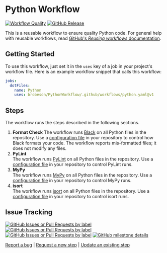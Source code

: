 # Python Workflow

[![Workflow Quality](https://github.com/brobeson/PythonWorkflow/actions/workflows/workflow_quality.yaml/badge.svg)](https://github.com/brobeson/PythonWorkflow/actions/workflows/workflow_quality.yaml)
[![GitHub Release](https://img.shields.io/github/v/release/brobeson/PythonWorkflow?sort=semver&logo=github&label=Release)](https://github.com/brobeson/PythonWorkflow/releases/latest)

This is a reusable workflow to ensure quality Python code.
For general help with reusable workflows, read [GitHub's _Reusing workflows_ documentation](https://docs.github.com/en/actions/using-workflows/reusing-workflows).

## Getting Started

To use this workflow, just set it in the `uses` key of a job in your project's workflow file.
Here is an example workflow snippet that calls this workflow:

```yaml
jobs:
  dotFiles:
    name: Python
    uses: brobeson/PythonWorkflow/.github/workflows/python.yaml@v1
```

## Steps

The workflow runs the steps described in the following sections.

1. **Format Check**
   The workflow runs [Black](https://black.readthedocs.io/en/stable/index.html) on all Python files in the repository.
   Use a [configuration file](https://black.readthedocs.io/en/stable/usage_and_configuration/the_basics.html#configuration-via-a-file) in your repository to control how Black formats your code.
   The workflow reports mis-formatted files; it does not modify any files.
1. **PyLint**  
   The workflow runs [PyLint](https://pylint.pycqa.org/en/latest/index.html) on all Python files in the repository.
   Use a [configuration file](https://pylint.pycqa.org/en/latest/user_guide/usage/run.html#command-line-options) in your repository to control PyLint runs.
1. **MyPy**  
   The workflow runs [MyPy](https://mypy.readthedocs.io/en/stable/index.html) on all Python files in the repository.
   Use a [configuration file](https://mypy.readthedocs.io/en/stable/config_file.html) in your repository to control MyPy runs.
1. **isort**  
   The workflow runs [isort](https://pycqa.github.io/isort/index.html) on all Python files in the repository.
   Use a [configuration file](https://pycqa.github.io/isort/docs/configuration/config_files.html) in your repository to control isort runs.

## Issue Tracking

[![GitHub Issues or Pull Requests by label](https://img.shields.io/github/issues/brobeson/PythonWorkflow/bug?logo=github&label=Bugs)](https://github.com/brobeson/PythonWorkflow/issues?q=is%3Aissue+is%3Aopen+label%3Abug)
[![GitHub Issues or Pull Requests by label](https://img.shields.io/github/issues/brobeson/PythonWorkflow/enhancement?logo=github&label=Enhancements)](https://github.com/brobeson/PythonWorkflow/issues?q=is%3Aissue+is%3Aopen+label%3Aenhancement)
[![GitHub Issues or Pull Requests by label](https://img.shields.io/github/issues/brobeson/PythonWorkflow/new%20step?logo=github&label=New%20Steps)](https://github.com/brobeson/PythonWorkflow/issues?q=is%3Aopen+is%3Aissue+label%3A%22new+step%22)
[![GitHub milestone details](https://img.shields.io/github/milestones/progress/brobeson/PythonWorkflow/1?logo=github)](https://github.com/brobeson/PythonWorkflow/milestone/1)

[Report a bug](https://github.com/brobeson/PythonWorkflow/issues/new?assignees=brobeson&labels=bug&projects=&template=bug.yaml) |
[Request a new step](https://github.com/brobeson/PythonWorkflow/issues/new?assignees=brobeson&labels=new+step&projects=&template=new_step.yaml) |
[Update an existing step](https://github.com/brobeson/PythonWorkflow/issues/new?assignees=brobeson&labels=enhancement&projects=&template=enhancement.yaml)
